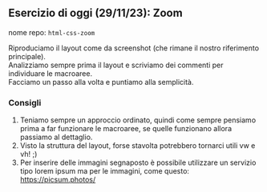 ## Esercizio di oggi (29/11/23): Zoom

nome repo: `html-css-zoom`  

Riproduciamo il layout come da screenshot (che rimane il nostro riferimento principale).  
Analizziamo sempre prima il layout e scriviamo dei commenti per individuare le macroaree.  
Facciamo un passo alla volta e puntiamo alla semplicità.

### Consigli

1. Teniamo sempre un approccio ordinato, quindi come sempre pensiamo prima a far funzionare le macroaree, se quelle funzionano allora passiamo al dettaglio.
2. Visto la struttura del layout, forse stavolta potrebbero tornarci utili vw e vh! ;)
3. Per inserire delle immagini segnaposto è possibile utilizzare un servizio tipo lorem ipsum ma per le immagini, come questo: https://picsum.photos/